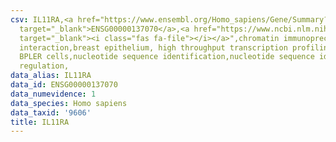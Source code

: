 ```yaml
---
csv: IL11RA,<a href="https://www.ensembl.org/Homo_sapiens/Gene/Summary?db=core;g=ENSG00000137070"
  target="_blank">ENSG00000137070</a>,<a href="https://www.ncbi.nlm.nih.gov/pubmed/22863008"
  target="_blank"><i class="fas fa-file"></i></a>",chromatin immunoprecipitation assay,direct
  interaction,breast epithelium, high throughput transcription profiling by microarray,
  BPLER cells,nucleotide sequence identification,nucleotide sequence identification,transcriptional
  regulation,
data_alias: IL11RA
data_id: ENSG00000137070
data_numevidence: 1
data_species: Homo sapiens
data_taxid: '9606'
title: IL11RA
---
```

